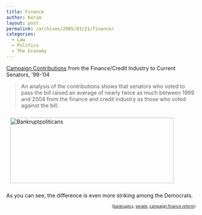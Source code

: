 ```yaml
---
title: Finance
author: Kerim
layout: post
permalink: /archives/2005/03/21/finance/
categories:
  - Law
  - Politics
  - The Economy
---
```

<a href="http://www.capitaleye.org/bankruptcyfc.html" onclick="_gaq.push(['_trackEvent', 'outbound-article', 'http://www.capitaleye.org/bankruptcyfc.html', 'Campaign Contributions']);" >Campaign Contributions</a> from the Finance/Credit Industry to Current Senators, &#8217;99-&#8217;04

> An analysis of the contributions shows that senators who voted to pass the bill raised an average of nearly twice as much between 1999 and 2004 from the finance and credit industry as those who voted against the bill.

<img src="http://test.oxus.net/images/BankruptPoliticans.jpg" height="174" width="435" border="0" hspace="10" vspace="10" alt="Bankruptpoliticans" />

As you can see, the difference is even more striking among the Democrats.

<div style="text-align:right;">
  <span style="font-size:x-small;">{<a href="http://technorati.com/tag/bankruptcy" onclick="_gaq.push(['_trackEvent', 'outbound-article', 'http://technorati.com/tag/bankruptcy', 'bankruptcy']);"  rel="tag">bankruptcy</a>, <a href="http://technorati.com/tag/senate" onclick="_gaq.push(['_trackEvent', 'outbound-article', 'http://technorati.com/tag/senate', 'senate']);"  rel="tag">senate</a>, <a href="http://technorati.com/tag/campaign finance reform" onclick="_gaq.push(['_trackEvent', 'outbound-article', 'http://technorati.com/tag/campaign finance reform', 'campaign finance reform']);"  rel="tag">campaign finance reform</a>}</span>


